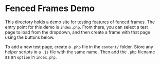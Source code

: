# Fenced Frames Demo

This directory holds a demo site for testing features of fenced frames. The
entry point for this demo is `index.php`. From there, you can select a test
page to load from the dropdown, and then create a frame with that page using
the buttons below.

To add a new test page, create a `.php` file in the `content/` folder. Store
any helper scripts in a `.js` file with the same name. Then add the `.php`
filename as an `option` in `index.php`.